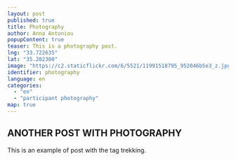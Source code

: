 ```yaml
---
layout: post
published: true
title: Photography
author: Anna Antoniou
popupContent: true
teaser: This is a photography post.
lng: "33.722635"
lat: "35.202300"
image: "https://c2.staticflickr.com/6/5521/11991518795_952046b5e3_z.jpg"
identifier: photography
language: en
categories:
  - "en"
  - "participant photography"
map: true
---
```




## ANOTHER POST WITH PHOTOGRAPHY

This is an example of post with the tag trekking.
